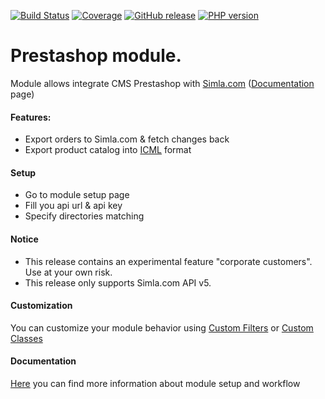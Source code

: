 [![Build Status](https://github.com/retailcrm/prestashop-module/workflows/presta/badge.svg)](https://github.com/retailcrm/prestashop-module/actions)
[![Coverage](https://img.shields.io/codecov/c/gh/retailcrm/prestashop-module/master.svg?logo=github)](https://codecov.io/gh/retailcrm/prestashop-module)
[![GitHub release](https://img.shields.io/github/release/retailcrm/prestashop-module.svg?logo=codecov)](https://github.com/retailcrm/prestashop-module/releases)
[![PHP version](https://img.shields.io/badge/PHP->=5.6-blue.svg?logo=php)](https://php.net/)

Prestashop module.
=================

Module allows integrate CMS Prestashop with [Simla.com](https://simla.com) ([Documentation](https://www.simla.com/docs/Users/Integration/SiteModules/PrestaShop) page)

#### Features:

* Export orders to Simla.com & fetch changes back
* Export product catalog into [ICML](https://help.retailcrm.pro/Developers/ICML) format

#### Setup

* Go to module setup page
* Fill you api url & api key
* Specify directories matching

#### Notice

* This release contains an experimental feature "corporate customers". Use at your own risk.
* This release only supports Simla.com API v5.

#### Customization

You can customize your module behavior using [Custom Filters](doc/3.%20Customization/Filters.md) or [Custom Classes](doc/3.%20Customization/Classes.md)

#### Documentation

[Here](doc/README.md) you can find more information about module setup and workflow